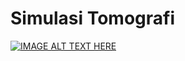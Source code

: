 # Simulasi Tomografi
[![IMAGE ALT TEXT HERE](https://img.youtube.com/vi/GYP_5c7qhUQ/0.jpg)](https://www.youtube.com/watch?v=GYP_5c7qhUQ)
 
